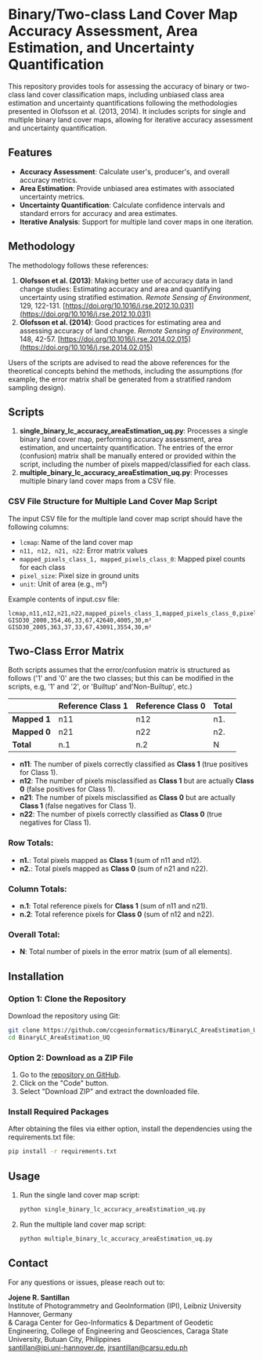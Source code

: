 
# Binary/Two-class Land Cover Map Accuracy Assessment, Area Estimation, and Uncertainty Quantification

This repository provides tools for assessing the accuracy of binary or two-class land cover classification maps, including unbiased class area estimation and uncertainty quantifications following the methodologies presented in Olofsson et al. (2013, 2014). It includes scripts for single and multiple binary land cover maps, allowing for iterative accuracy assessment and uncertainty quantification.

## Features

- **Accuracy Assessment**: Calculate user's, producer's, and overall accuracy metrics.
- **Area Estimation**: Provide unbiased area estimates with associated uncertainty metrics.
- **Uncertainty Quantification**: Calculate confidence intervals and standard errors for accuracy and area estimates.
- **Iterative Analysis**: Support for multiple land cover maps in one iteration.

## Methodology

The methodology follows these references:
1. **Olofsson et al. (2013)**: Making better use of accuracy data in land change studies: Estimating accuracy and area and quantifying uncertainty using stratified estimation. *Remote Sensing of Environment*, 129, 122-131.
   [https://doi.org/10.1016/j.rse.2012.10.031](https://doi.org/10.1016/j.rse.2012.10.031)
2. **Olofsson et al. (2014)**: Good practices for estimating area and assessing accuracy of land change. *Remote Sensing of Environment*, 148, 42-57.
   [https://doi.org/10.1016/j.rse.2014.02.015](https://doi.org/10.1016/j.rse.2014.02.015)
   
Users of the scripts are advised to read the above references for the theoretical concepts behind the methods, including the assumptions (for example, the error matrix shall be generated from a stratified random sampling design).

## Scripts

1. **single_binary_lc_accuracy_areaEstimation_uq.py**: Processes a single binary land cover map, performing accuracy assessment, area estimation, and uncertainty quantification. The entries of the error (confusion) matrix shall be manually entered or provided within the script, including the number of pixels mapped/classified for each class.
2. **multiple_binary_lc_accuracy_areaEstimation_uq.py**: Processes multiple binary land cover maps from a CSV file.

### CSV File Structure for Multiple Land Cover Map Script

The input CSV file for the multiple land cover map script should have the following columns:

- `lcmap`: Name of the land cover map
- `n11, n12, n21, n22`: Error matrix values
- `mapped_pixels_class_1, mapped_pixels_class_0`: Mapped pixel counts for each class
- `pixel_size`: Pixel size in ground units
- `unit`: Unit of area (e.g., m²)

Example contents of input.csv file:
```csv
lcmap,n11,n12,n21,n22,mapped_pixels_class_1,mapped_pixels_class_0,pixel_size,unit
GISD30_2000,354,46,33,67,42640,4005,30,m²
GISD30_2005,363,37,33,67,43091,3554,30,m²
```

## Two-Class Error Matrix

Both scripts assumes that the error/confusion matrix is structured as follows ('1' and '0' are the two classes; but this can be modified in the scripts, e.g, '1' and '2', or 'Builtup' and'Non-Builtup', etc.)

|               | Reference Class 1 | Reference Class 0 | Total  |
|---------------|-------------------|-------------------|--------|
| **Mapped 1**  | n11               | n12               | n1.    |
| **Mapped 0**  | n21               | n22               | n2.    |
| **Total**     | n.1               | n.2               | N      |

- **n11**: The number of pixels correctly classified as **Class 1** (true positives for Class 1).
- **n12**: The number of pixels misclassified as **Class 1** but are actually **Class 0** (false positives for Class 1).
- **n21**: The number of pixels misclassified as **Class 0** but are actually **Class 1** (false negatives for Class 1).
- **n22**: The number of pixels correctly classified as **Class 0** (true negatives for Class 1).

### Row Totals:
- **n1.**: Total pixels mapped as **Class 1** (sum of n11 and n12).
- **n2.**: Total pixels mapped as **Class 0** (sum of n21 and n22).

### Column Totals:
- **n.1**: Total reference pixels for **Class 1** (sum of n11 and n21).
- **n.2**: Total reference pixels for **Class 0** (sum of n12 and n22).

### Overall Total:
- **N**: Total number of pixels in the error matrix (sum of all elements).



## Installation

### Option 1: Clone the Repository

Download the repository using Git:

```bash
git clone https://github.com/ccgeoinformatics/BinaryLC_AreaEstimation_UQ.git
cd BinaryLC_AreaEstimation_UQ
```
### Option 2: Download as a ZIP File
1. Go to the [repository on GitHub](https://github.com/ccgeoinformatics/BinaryLC_AreaEstimation_UQ).
2. Click on the "Code" button.
3. Select "Download ZIP" and extract the downloaded file.

### Install Required Packages
After obtaining the files via either option, install the dependencies using the requirements.txt file:
   ```bash
   pip install -r requirements.txt
   ```

## Usage

1. Run the single land cover map script:
   ```bash
   python single_binary_lc_accuracy_areaEstimation_uq.py
   ```
2. Run the multiple land cover map script:
   ```bash
   python multiple_binary_lc_accuracy_areaEstimation_uq.py
   ```

## Contact

For any questions or issues, please reach out to:

**Jojene R. Santillan**  
Institute of Photogrammetry and GeoInformation (IPI), Leibniz University Hannover, Germany  
& Caraga Center for Geo-Informatics & Department of Geodetic Engineering, College of Engineering and Geosciences, Caraga State University, Butuan City, Philippines  
santillan@ipi.uni-hannover.de, jrsantillan@carsu.edu.ph
